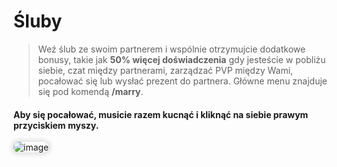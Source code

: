 <style>
img:not(.medium-zoom-image--opened):not(.navbar-link-icon) {
    max-width: 550px; /* Maksymalna szerokość */
    max-height: 500px; /* Maksymalna wysokość */
    width: auto; /* Automatyczna szerokość */
    height: auto; /* Automatyczna wysokość */
    object-fit: contain; /* Dopasowanie bez przycinania */
    margin: 0 8px 4px 0;
    box-shadow: 0 0 6px 4px rgba(0, 0, 0, .1);
    border-radius: 10px;
}
</style>

# Śluby

> Weź ślub ze swoim partnerem i wspólnie otrzymujcie dodatkowe bonusy, takie jak **50% więcej doświadczenia** gdy jesteście w pobliżu siebie, czat między partnerami, zarządzać PVP między Wami, pocałować się lub wysłać prezent do partnera. Główne menu znajduje się pod komendą **/marry**.

#### Aby się pocałować, musicie razem kucnąć i kliknąć na siebie **prawym przyciskiem myszy**.

![image](/pages/images/marriage/marriage-2.gif)

